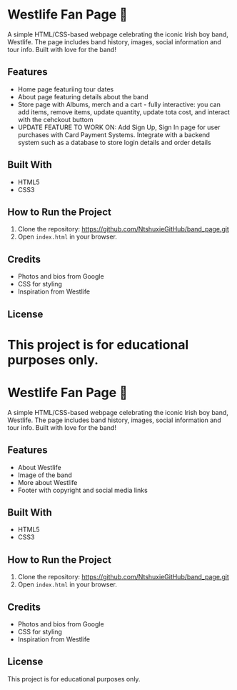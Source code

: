 # Westlife Fan Page 🎤

A simple HTML/CSS-based webpage celebrating the iconic Irish boy band, Westlife. The page includes band history, images, social information and tour info. Built with love for the band!

## Features

- Home page featuriing tour dates
- About page featuring details about the band
- Store page with Albums, merch and a cart - fully interactive: you can add items, remove items, update quantity, update tota cost, and interact with the cehckout buttom
- UPDATE FEATURE TO WORK ON: Add Sign Up, Sign In page for user purchases with Card Payment Systems. Integrate with a backend system such as a database to store login details and order details

## Built With

- HTML5
- CSS3

## How to Run the Project

1. Clone the repository: https://github.com/NtshuxieGitHub/band_page.git
2. Open `index.html` in your browser.

## Credits

- Photos and bios from Google
- CSS for styling
- Inspiration from Westlife

## License

# This project is for educational purposes only.

# Westlife Fan Page 🎤

A simple HTML/CSS-based webpage celebrating the iconic Irish boy band, Westlife. The page includes band history, images, social information and tour info. Built with love for the band!

## Features

- About Westlife
- Image of the band
- More about Westlife
- Footer with copyright and social media links

## Built With

- HTML5
- CSS3

## How to Run the Project

1. Clone the repository: https://github.com/NtshuxieGitHub/band_page.git
2. Open `index.html` in your browser.

## Credits

- Photos and bios from Google
- CSS for styling
- Inspiration from Westlife

## License

This project is for educational purposes only.
